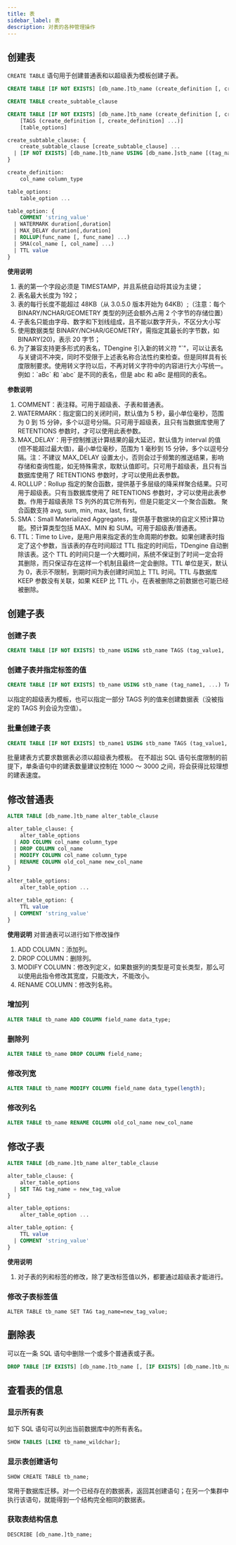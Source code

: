 ```yaml
---
title: 表
sidebar_label: 表
description: 对表的各种管理操作
---
```


## 创建表

`CREATE TABLE` 语句用于创建普通表和以超级表为模板创建子表。

```sql
CREATE TABLE [IF NOT EXISTS] [db_name.]tb_name (create_definition [, create_definition] ...) [table_options]

CREATE TABLE create_subtable_clause

CREATE TABLE [IF NOT EXISTS] [db_name.]tb_name (create_definition [, create_definition] ...)
    [TAGS (create_definition [, create_definition] ...)]
    [table_options]

create_subtable_clause: {
    create_subtable_clause [create_subtable_clause] ...
  | [IF NOT EXISTS] [db_name.]tb_name USING [db_name.]stb_name [(tag_name [, tag_name] ...)] TAGS (tag_value [, tag_value] ...)
}

create_definition:
    col_name column_type

table_options:
    table_option ...

table_option: {
    COMMENT 'string_value'
  | WATERMARK duration[,duration]
  | MAX_DELAY duration[,duration]
  | ROLLUP(func_name [, func_name] ...)
  | SMA(col_name [, col_name] ...)
  | TTL value
}

```

**使用说明**

1. 表的第一个字段必须是 TIMESTAMP，并且系统自动将其设为主键；
2. 表名最大长度为 192；
3. 表的每行长度不能超过 48KB（从 3.0.5.0 版本开始为 64KB）;（注意：每个 BINARY/NCHAR/GEOMETRY 类型的列还会额外占用 2 个字节的存储位置）
4. 子表名只能由字母、数字和下划线组成，且不能以数字开头，不区分大小写
5. 使用数据类型 BINARY/NCHAR/GEOMETRY，需指定其最长的字节数，如 BINARY(20)，表示 20 字节；
6. 为了兼容支持更多形式的表名，TDengine 引入新的转义符 "\`"，可以让表名与关键词不冲突，同时不受限于上述表名称合法性约束检查。但是同样具有长度限制要求。使用转义字符以后，不再对转义字符中的内容进行大小写统一。
   例如：\`aBc\` 和 \`abc\` 是不同的表名，但是 abc 和 aBc 是相同的表名。

**参数说明**

1. COMMENT：表注释。可用于超级表、子表和普通表。
2. WATERMARK：指定窗口的关闭时间，默认值为 5 秒，最小单位毫秒，范围为 0 到 15 分钟，多个以逗号分隔。只可用于超级表，且只有当数据库使用了 RETENTIONS 参数时，才可以使用此表参数。
3. MAX_DELAY：用于控制推送计算结果的最大延迟，默认值为 interval 的值(但不能超过最大值)，最小单位毫秒，范围为 1 毫秒到 15 分钟，多个以逗号分隔。注：不建议 MAX_DELAY 设置太小，否则会过于频繁的推送结果，影响存储和查询性能，如无特殊需求，取默认值即可。只可用于超级表，且只有当数据库使用了 RETENTIONS 参数时，才可以使用此表参数。
4. ROLLUP：Rollup 指定的聚合函数，提供基于多层级的降采样聚合结果。只可用于超级表。只有当数据库使用了 RETENTIONS 参数时，才可以使用此表参数。作用于超级表除 TS 列外的其它所有列，但是只能定义一个聚合函数。 聚合函数支持 avg, sum, min, max, last, first。
5. SMA：Small Materialized Aggregates，提供基于数据块的自定义预计算功能。预计算类型包括 MAX、MIN 和 SUM。可用于超级表/普通表。
6. TTL：Time to Live，是用户用来指定表的生命周期的参数。如果创建表时指定了这个参数，当该表的存在时间超过 TTL 指定的时间后，TDengine 自动删除该表。这个 TTL 的时间只是一个大概时间，系统不保证到了时间一定会将其删除，而只保证存在这样一个机制且最终一定会删除。TTL 单位是天，默认为 0，表示不限制，到期时间为表创建时间加上 TTL 时间。TTL 与数据库 KEEP 参数没有关联，如果 KEEP 比 TTL 小，在表被删除之前数据也可能已经被删除。

## 创建子表

### 创建子表

```sql
CREATE TABLE [IF NOT EXISTS] tb_name USING stb_name TAGS (tag_value1, ...);
```

### 创建子表并指定标签的值

```sql
CREATE TABLE [IF NOT EXISTS] tb_name USING stb_name (tag_name1, ...) TAGS (tag_value1, ...);
```

以指定的超级表为模板，也可以指定一部分 TAGS 列的值来创建数据表（没被指定的 TAGS 列会设为空值）。

### 批量创建子表

```sql
CREATE TABLE [IF NOT EXISTS] tb_name1 USING stb_name TAGS (tag_value1, ...) [IF NOT EXISTS] tb_name2 USING stb_name TAGS (tag_value2, ...) ...;
```

批量建表方式要求数据表必须以超级表为模板。 在不超出 SQL 语句长度限制的前提下，单条语句中的建表数量建议控制在 1000 ～ 3000 之间，将会获得比较理想的建表速度。

## 修改普通表

```sql
ALTER TABLE [db_name.]tb_name alter_table_clause

alter_table_clause: {
    alter_table_options
  | ADD COLUMN col_name column_type
  | DROP COLUMN col_name
  | MODIFY COLUMN col_name column_type
  | RENAME COLUMN old_col_name new_col_name
}

alter_table_options:
    alter_table_option ...

alter_table_option: {
    TTL value
  | COMMENT 'string_value'
}

```

**使用说明**
对普通表可以进行如下修改操作

1. ADD COLUMN：添加列。
2. DROP COLUMN：删除列。
3. MODIFY COLUMN：修改列定义，如果数据列的类型是可变长类型，那么可以使用此指令修改其宽度，只能改大，不能改小。
4. RENAME COLUMN：修改列名称。

### 增加列

```sql
ALTER TABLE tb_name ADD COLUMN field_name data_type;
```

### 删除列

```sql
ALTER TABLE tb_name DROP COLUMN field_name;
```

### 修改列宽

```sql
ALTER TABLE tb_name MODIFY COLUMN field_name data_type(length);
```

### 修改列名

```sql
ALTER TABLE tb_name RENAME COLUMN old_col_name new_col_name
```

## 修改子表

```sql
ALTER TABLE [db_name.]tb_name alter_table_clause

alter_table_clause: {
    alter_table_options
  | SET TAG tag_name = new_tag_value
}

alter_table_options:
    alter_table_option ...

alter_table_option: {
    TTL value
  | COMMENT 'string_value'
}
```

**使用说明**

1. 对子表的列和标签的修改，除了更改标签值以外，都要通过超级表才能进行。

### 修改子表标签值

```
ALTER TABLE tb_name SET TAG tag_name=new_tag_value;
```

## 删除表

可以在一条 SQL 语句中删除一个或多个普通表或子表。

```sql
DROP TABLE [IF EXISTS] [db_name.]tb_name [, [IF EXISTS] [db_name.]tb_name] ...
```

## 查看表的信息

### 显示所有表

如下 SQL 语句可以列出当前数据库中的所有表名。

```sql
SHOW TABLES [LIKE tb_name_wildchar];
```

### 显示表创建语句

```
SHOW CREATE TABLE tb_name;
```

常用于数据库迁移。对一个已经存在的数据表，返回其创建语句；在另一个集群中执行该语句，就能得到一个结构完全相同的数据表。

### 获取表结构信息

```
DESCRIBE [db_name.]tb_name;
```
